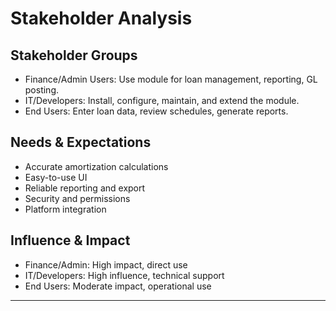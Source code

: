 # Stakeholder Analysis

## Stakeholder Groups
- Finance/Admin Users: Use module for loan management, reporting, GL posting.
- IT/Developers: Install, configure, maintain, and extend the module.
- End Users: Enter loan data, review schedules, generate reports.

## Needs & Expectations
- Accurate amortization calculations
- Easy-to-use UI
- Reliable reporting and export
- Security and permissions
- Platform integration

## Influence & Impact
- Finance/Admin: High impact, direct use
- IT/Developers: High influence, technical support
- End Users: Moderate impact, operational use

---

